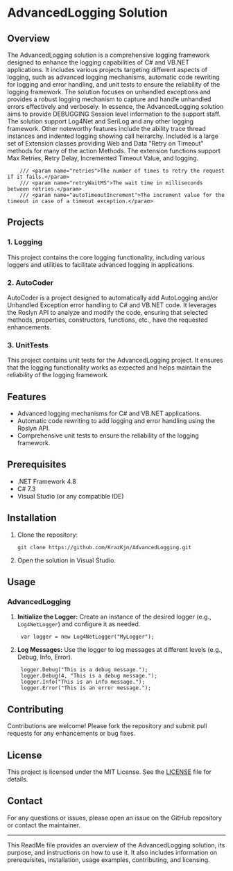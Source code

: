 ﻿# AdvancedLogging Solution

## Overview

The AdvancedLogging solution is a comprehensive logging framework designed to enhance the logging capabilities of C# and VB.NET applications. It includes various projects targeting different aspects of logging, such as advanced logging mechanisms, automatic code rewriting for logging and error handling, and unit tests to ensure the reliability of the logging framework. The solution focuses on unhandled exceptions and provides a robust logging mechanism to capture and handle unhandled errors effectively and verbosely. In essence, the AdvancedLogging solution aims to provide DEBUGGING Session level information to the support staff. The solution support Log4Net and SeriLog and any other logging framework. Other noteworthy features include the ability trace thread instances and indented logging showing call heirarchy. Included is a large set of Extension classes providing Web and Data "Retry on Timeout" methods for many of the action Methods. The extension functions support Max Retries, Retry Delay, Incremented Timeout Value, and logging.

        /// <param name="retries">The number of times to retry the request if it fails.</param>
        /// <param name="retryWaitMS">The wait time in milliseconds between retries.</param>
        /// <param name="autoTimeoutIncrement">The increment value for the timeout in case of a timeout exception.</param>


## Projects

### 1. Logging
This project contains the core logging functionality, including various loggers and utilities to facilitate advanced logging in applications.

### 2. AutoCoder
AutoCoder is a project designed to automatically add AutoLogging and/or Unhandled Exception error handling to C# and VB.NET code. It leverages the Roslyn API to analyze and modify the code, ensuring that selected methods, properties, constructors, functions, etc., have the requested enhancements.

### 3. UnitTests
This project contains unit tests for the AdvancedLogging project. It ensures that the logging functionality works as expected and helps maintain the reliability of the logging framework.

## Features

- Advanced logging mechanisms for C# and VB.NET applications.
- Automatic code rewriting to add logging and error handling using the Roslyn API.
- Comprehensive unit tests to ensure the reliability of the logging framework.

## Prerequisites

- .NET Framework 4.8
- C# 7.3
- Visual Studio (or any compatible IDE)

## Installation

1. Clone the repository:

	   git clone https://github.com/KrazKjn/AdvancedLogging.git
	   
2. Open the solution in Visual Studio.

## Usage

### AdvancedLogging

1. **Initialize the Logger:**
    Create an instance of the desired logger (e.g., `Log4NetLogger`) and configure it as needed.
    
		var logger = new Log4NetLogger("MyLogger");

2. **Log Messages:**
    Use the logger to log messages at different levels (e.g., Debug, Info, Error).			

		logger.Debug("This is a debug message.");
		logger.Debug(4, "This is a debug message.");
		logger.Info("This is an info message.");
		logger.Error("This is an error message.");


## Contributing

Contributions are welcome! Please fork the repository and submit pull requests for any enhancements or bug fixes.

## License

This project is licensed under the MIT License. See the [LICENSE](LICENSE) file for details.

## Contact

For any questions or issues, please open an issue on the GitHub repository or contact the maintainer.

---

This ReadMe file provides an overview of the AdvancedLogging solution, its purpose, and instructions on how to use it. It also includes information on prerequisites, installation, usage examples, contributing, and licensing.
